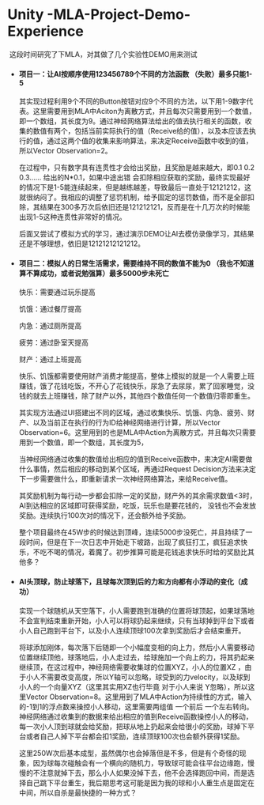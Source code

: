 # Unity -MLA-Project-Demo-Experience

​	这段时间研究了下MLA，对其做了几个实验性DEMO用来测试



- #### 项目一：让AI按顺序使用123456789个不同的方法函数 （失败）最多只能1-5

  其实现过程利用9个不同的Button按钮对应9个不同的方法，以下用1-9数字代表。这里需要用到MLA中Aciton为离散方式，并且每次只需要用到一个数值，即一个数组，其长度为9。通过神经网络算法给出的值去执行相关的函数，收集的数值有两个，包括当前实际执行的值（Receive给的值），以及本应该去执行的值，通过这两个值的收集来影响算法，来决定Receive函数中收到的值，所以Vector Observation=2。

  在过程中，只有数字具有连贯性才会给出奖励，且奖励是越来越大，即0.1 0.2 0.3…… 给出的N*0.1，如果中途出错 会扣除相应获取的奖励，最终实现最好的情况下是1-5能连续起来，但是越练越差，导致最后一直处于12121212，这就很纳闷了。我相应的调整了惩罚机制，给予固定的惩罚数值，而不是全部扣除，其结果在300多万次后依旧还是121212121，反而是在十几万次的时候能出现1-5这种连贯性非常好的情况。

  后面又尝试了模拟方式的学习，通过演示DEMO让AI去模仿录像学习，其结果还是不够理想，依旧是12121212121212。

  

- #### 项目二：模拟人的日常生活需求，需要维持不同的数值不能为0 （我也不知道算不算成功，或者说勉强算）最多5000步未死亡

  快乐：需要通过玩乐提高

  饥饿：通过餐厅提高

  内急：通过厕所提高

  疲劳：通过卧室天提高

  财产：通过上班提高

  快乐、饥饿都需要使用财产消费才能提高，整体上模拟的就是一个人需要上班赚钱，饿了花钱吃饭，不开心了花钱快乐，尿急了去尿尿，累了回家睡觉，没钱的就去上班赚钱，除了财产以外，其他四个数值任何一个数值归零即重生。

  其实现方法通过UI搭建出不同的区域，通过收集快乐、饥饿、内急、疲劳、财产、以及当前正在执行的行为ID给神经网络进行计算，所以Vector Observation=6。这里用到的也是MLA中Action为离散方式，并且每次只需要用到一个数值，即一个数组，其长度为5，

  当神经网络通过收集的数值给出相应的值到Receive函数中，来决定AI需要做什么事情，然后相应的移动到某个区域，再通过Request Decision方法来决定下一步需要做什么，即重新请求一次神经网络算法，来给Receive值。

  其奖励机制为每行动一步都会扣除一定的奖励，财产外的其余需求数值<3时，AI到达相应的区域即可获得奖励，吃饭，玩乐也是要花钱的， 没钱也不会发放奖励。连续执行100次对的情况下，还会额外给予奖励。

  整个项目最终在45W步的时候达到顶峰，连续5000步没死亡，并且持续了一段时间，但是在下一次日志中开始走下坡路，出现了疯狂打工，疯狂追求快乐，不吃不喝的情况，着魔了。初步推算可能是花钱追求快乐时给的奖励比其他多？

  

- #### AI头顶球，防止球落下，且球每次顶到后的力和方向都有小浮动的变化（成功）

  实现一个球随机从天空落下，小人需要跑到准确的位置将球顶起，如果球落地不会宣判结束重新开始，小人可以将球扔起来继续，只有当球掉到平台下或者小人自己跑到平台下，以及小人连续顶球100次拿到奖励后才会结束重开。

  将球添加刚体，每次落下后随即一个小幅度变相的向上力，然后小人需要移动位置继续顶他，球落地后，小人走过去，给球施加一个向上的力，将其扔起来继续顶，在这过程中，神经网络需要收集球的位置XYZ，小人的位置XZ ，由于小人不需要改变高度，所以Y轴可以忽略，球受到的力velocity，以及球到小人的一个向量XYZ（这里其实用XZ也行毕竟 对于小人来说 Y忽略），所以这里Vector Observation=8。这里用到了MLA中Action为持续性的方式，输入的-1到1的浮点数来操控小人移动，这里需要两组值 一个前后 一个左右转向。神经网络通过收集到的数据来给出相应的值到Receive函数操控小人的移动， 每一次小人顶到球就会给奖励，把球从地上扔起来会给很小的奖励，球掉下平台或者自己人掉下平台都会扣1奖励，连续顶球100次也会额外获得1奖励。

  这里250W次后基本成型，虽然偶尔也会掉落但是不多，但是有个奇怪的现象，因为球每次碰触会有一个横向的随机力，导致球可能会往平台边缘跑，慢慢的不注意就掉下去，那么小人如果没掉下去，他不会选择跑回中间，而是选择自己跳下平台重生，我后期思考这可能是因为我的球和小人重生点是固定在中间，所以自杀是最快捷的一种方式？

  

#### 




